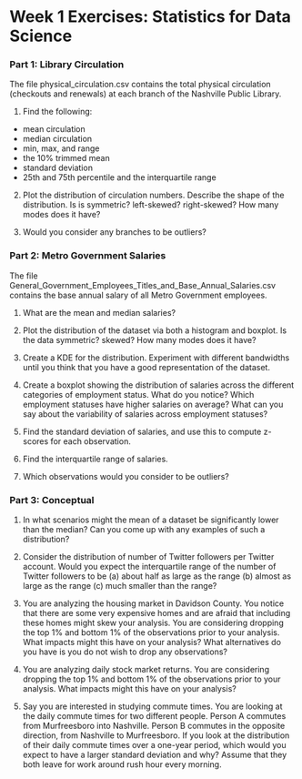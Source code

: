 # Week 1 Exercises: Statistics for Data Science

### Part 1: Library Circulation 

The file physical_circulation.csv contains the total physical circulation (checkouts and renewals) at each branch of the Nashville Public Library.

1. Find the following:
* mean circulation
* median circulation
* min, max, and range
* the 10% trimmed mean
* standard deviation
* 25th and 75th percentile and the interquartile range

2. Plot the distribution of circulation numbers. Describe the shape of the distribution. Is is symmetric? left-skewed? right-skewed? How many modes does it have?

3. Would you consider any branches to be outliers?

### Part 2: Metro Government Salaries

The file General_Government_Employees_Titles_and_Base_Annual_Salaries.csv contains the base annual salary of all Metro Government employees.

1. What are the mean and median salaries?

2. Plot the distribution of the dataset via both a histogram and boxplot. Is the data symmetric? skewed? How many modes does it have?

3. Create a KDE for the distribution. Experiment with different bandwidths until you think that you have a good representation of the dataset.

4. Create a boxplot showing the distribution of salaries across the different categories of employment status. What do you notice? Which employment statuses have higher salaries on average? What can you say about the variability of salaries across employment statuses?

5. Find the standard deviation of salaries, and use this to compute z-scores for each observation.

6. Find the interquartile range of salaries.

7. Which observations would you consider to be outliers?

### Part 3: Conceptual 
1. In what scenarios might the mean of a dataset be significantly lower than the median? Can you come up with any examples of such a distribution?

2. Consider the distribution of number of Twitter followers per Twitter account. Would you expect the interquartile range of the number of Twitter followers to be (a) about half as large as the range (b) almost as large as the range (c) much smaller than the range? 

3. You are analyzing the housing market in Davidson County. You notice that there are some very expensive homes and are afraid that including these homes might skew your analysis. You are considering dropping the top 1% and bottom 1% of the observations prior to your analysis. What impacts might this have on your analysis? What alternatives do you have is you do not wish to drop any observations?

4. You are analyzing daily stock market returns. You are considering dropping the top 1% and bottom 1% of the observations prior to your analysis. What impacts might this have on your analysis?

5. Say you are interested in studying commute times. You are looking at the daily commute times for two different people. Person A commutes from Murfreesboro into Nashville. Person B commutes in the opposite direction, from Nashville to Murfreesboro. If you look at the distribution of their daily commute times over a one-year period, which would you expect to have a larger standard deviation and why? Assume that they both leave for work around rush hour every morning.
